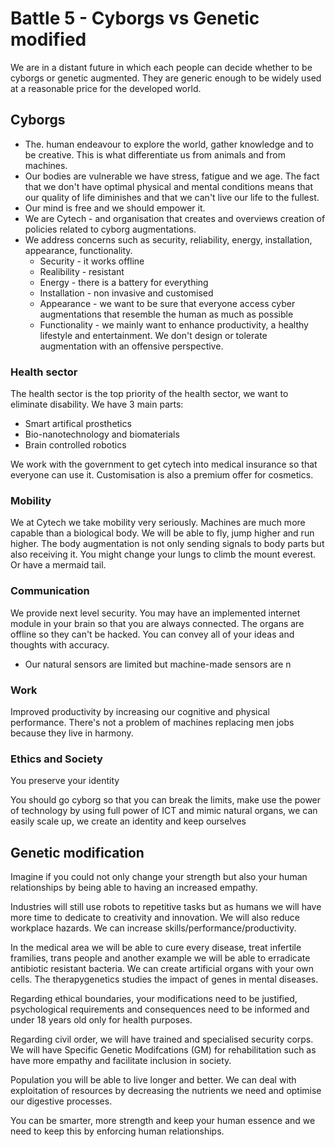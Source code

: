 # Battle 5 - Cyborgs vs Genetic modified

We are in a distant future in which each people can decide whether to be cyborgs or genetic augmented. They are generic enough to be widely used at a reasonable price for the developed world.

## Cyborgs

* The. human endeavour to explore the world, gather knowledge and to be creative. This is what differentiate us from animals and from machines.
* Our bodies are vulnerable we have stress, fatigue and we age. The fact that we don't have optimal physical and mental conditions means that our quality of life diminishes and that we can't live our life to the fullest.
* Our mind is free and we should empower it.
* We are Cytech - and organisation that creates and overviews creation of policies related to cyborg augmentations.
* We address concerns such as security, reliability, energy, installation, appearance, functionality.
  * Security - it works offline
  * Realibility - resistant
  *  Energy - there is a battery for  everything
  * Installation - non invasive and customised
  * Appearance - we want to be sure that everyone access cyber augmentations that resemble the human as much as possible
  * Functionality - we mainly want to enhance productivity, a healthy lifestyle and entertainment. We don't design or tolerate augmentation with an offensive perspective.

### Health sector

The health sector is the top priority of the health sector, we want to eliminate disability. We have 3 main parts:

* Smart artifical prosthetics
* Bio-nanotechnology and biomaterials
* Brain controlled robotics

We work with the government to get cytech into medical insurance so that everyone can use it. Customisation is also a premium offer for cosmetics.

### Mobility

We at Cytech we take mobility very seriously. Machines are much more capable than a biological body. We will be able to fly, jump higher and run higher. The body augmentation is not only sending signals to body parts but also receiving it. You might change your lungs to climb the mount everest. Or have a mermaid tail.

### Communication

We provide next level security. You may have an implemented internet module in your brain so that you are always connected. The organs are offline so they can't be hacked. You can convey all of your ideas and thoughts with accuracy.

* Our natural sensors are limited but machine-made sensors are n

### Work

Improved productivity by increasing our cognitive and physical performance. There's not a problem of machines replacing men jobs because they live in harmony.

### Ethics and Society

You preserve your identity

You should go cyborg so that you can break the limits, make use the power of technology by using full power of ICT and mimic natural organs, we can easily scale up, we create an identity and keep ourselves

## Genetic modification

Imagine if you could not only change your strength but also your human relationships by being able to having an increased empathy.

Industries will still use robots to repetitive tasks but as humans we will have more time to dedicate to creativity and innovation. We will also reduce workplace hazards. We can increase skills/performance/productivity.

In the medical area we will be able to cure every disease, treat infertile framilies, trans people and another example we will be able to erradicate antibiotic resistant bacteria. We can create artificial organs with your own cells. The therapygenetics studies the impact of genes in mental diseases.

Regarding ethical boundaries, your modifications need to be justified, psychological requirements and consequences need to be informed and under 18 years old only for health purposes.

Regarding civil order, we will have trained and specialised security corps. We will have Specific Genetic Modifcations (GM) for rehabilitation such as have more empathy and facilitate inclusion in society.

Population you will be able to live longer and better. We can deal with exploitation of resources by decreasing the nutrients we need and optimise our digestive processes.

You can be smarter, more strength and keep your human essence and we need to keep this by enforcing human relationships.